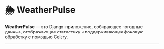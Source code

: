 # 🌦️ WeatherPulse

**WeatherPulse** — это Django-приложение, собирающее погодные данные, отображающее статистику и поддерживающее фоновую обработку с помощью Celery.

---

